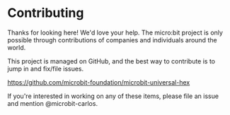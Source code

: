 # Contributing

Thanks for looking here! We'd love your help. The micro:bit project is only
possible through contributions of companies and individuals around the world.

This project is managed on GitHub, and the best way to contribute is to jump in
and fix/file issues.

https://github.com/microbit-foundation/microbit-universal-hex

If you're interested in working on any of these items, please file an issue
and mention @microbit-carlos.
